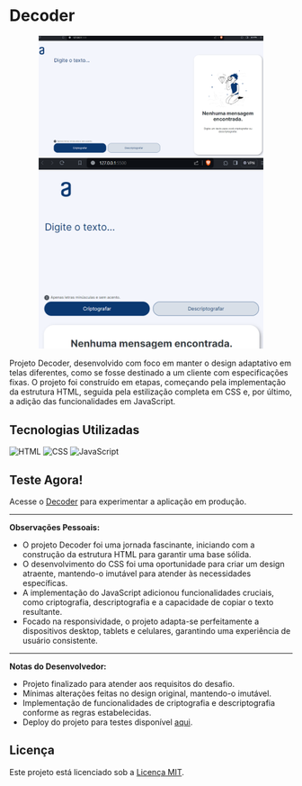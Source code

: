 # Decoder

<p align="center">
  <img src="https://github.com/Pidiotto/decoder/blob/main/print-desk.png" title="screenshot" alt="screenshot do jogo" width="400">
  <img src="https://github.com/Pidiotto/decoder/blob/main/print-mobile.png" title="screenshot" alt="screenshot do jogo" width="400">
</p>

Projeto Decoder, desenvolvido com foco em manter o design adaptativo em telas diferentes, como se fosse destinado a um cliente com especificações fixas. O projeto foi construído em etapas, começando pela implementação da estrutura HTML, seguida pela estilização completa em CSS e, por último, a adição das funcionalidades em JavaScript.

## Tecnologias Utilizadas

![HTML](https://img.shields.io/badge/HTML-5E5E5E?style=for-the-badge&logo=html5&logoColor=white)
![CSS](https://img.shields.io/badge/CSS-1572B6?style=for-the-badge&logo=css3&logoColor=white)
![JavaScript](https://img.shields.io/badge/JavaScript-F7DF1E?style=for-the-badge&logo=javascript&logoColor=black)

## Teste Agora!

Acesse o [Decoder](https://decoder-nine.vercel.app/) para experimentar a aplicação em produção.

---

**Observações Pessoais:**

- O projeto Decoder foi uma jornada fascinante, iniciando com a construção da estrutura HTML para garantir uma base sólida.
- O desenvolvimento do CSS foi uma oportunidade para criar um design atraente, mantendo-o imutável para atender às necessidades específicas.
- A implementação do JavaScript adicionou funcionalidades cruciais, como criptografia, descriptografia e a capacidade de copiar o texto resultante.
- Focado na responsividade, o projeto adapta-se perfeitamente a dispositivos desktop, tablets e celulares, garantindo uma experiência de usuário consistente.

---

**Notas do Desenvolvedor:**

- Projeto finalizado para atender aos requisitos do desafio.
- Mínimas alterações feitas no design original, mantendo-o imutável.
- Implementação de funcionalidades de criptografia e descriptografia conforme as regras estabelecidas.
- Deploy do projeto para testes disponível [aqui](https://decoder-nine.vercel.app/).

## Licença

Este projeto está licenciado sob a [Licença MIT](LICENSE).
